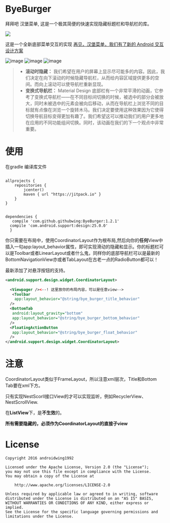 # ByeBurger
拜拜吧 汉堡菜单, 这是一个极其简便的快速实现隐藏标题栏和导航栏的库。

[![](https://jitpack.io/v/githubwing/ByeBurger.svg)](https://jitpack.io/#githubwing/ByeBurger)


这是一个全新底部菜单交互的实现 [再见，汉堡菜单，我们有了新的 Android 交互设计方案](https://github.com/xitu/gold-miner/blob/master/TODO/bye-bye-burger.md)


![image](https://github.com/githubwing/ByeBurgerNavigationView/raw/master/img/title.gif)
![image](https://github.com/githubwing/ByeBurgerNavigationView/raw/master/img/book.gif)
![image](https://github.com/githubwing/ByeBurgerNavigationView/raw/master/img/webview.gif)


> *   **滚动时隐藏：** 我们希望在用户的屏幕上显示尽可能多的内容。因此，我们决定在向下滚动的时候隐藏导航栏，从而给内容区域提供更多的空间。而向上滚动可以使导航栏重新显现。
> *   **变换式导航栏：** Material Design 底部栏有一个非常平滑的动画，它参考了变换式导航栏——在不同目标间切换的时候，被选中的部分会被放大，同时未被选中的元素会被向后移动，从而在导航栏上浏览不同的目标就有点像在浏览一个旋转木马。我们决定要使用这种效果因为它使得切换导航目标变得更加有趣了。我们希望这可以推动我们的用户更多地在应用的不同功能组间切换。同时，该动画在我们的下一个观点中非常重要。

# 使用

在gradle 编译库文件

```gralde

allprojects {
    repositories {
        jcenter()
        maven { url "https://jitpack.io" }
    }
}


dependencies {
   compile 'com.github.githubwing:ByeBurger:1.2.1'
  compile 'com.android.support:design:25.0.0'
  }
```

你只需要在布局中，使用CoordinatorLayout作为根布局,然后向你的**任何**View中插入一句app:layout_behavior属性，即可实现滑动的隐藏和显示。你的标题栏可以是Toolbar或者LinearLayout或者什么鬼，同样你的底部导航栏可以是最新的BottomNavigationView亦或者TabLayout在古老一点的RadioButton都可以！

最新添加了对悬浮按钮的支持。

```xml
<android.support.design.widget.CoordinatorLayout>
 
  <Viewpager /><--! 这里放你的布局内容，可以是任意view-->
   <Toolbar 
  	app:layout_behavior="@string/bye_burger_title_behavior"
  />
  <BottomTab 
   android:layout_gravity="bottom"
   app:layout_behavior="@string/bye_burger_bottom_behavior"
  />      
  <FloatingActionButton
   app:layout_behavior="@string/bye_burger_float_behavior"
  />
</android.support.design.widget.CoordinatorLayout>

```
# 注意
CoordinatorLayout类似于FrameLayout，所以注意xml层次，Title和Bottom Tab要在xml下方。

只有实现NestScorll接口View的才可以实现监听，例如RecyclerView、NestScrollView.

在**ListView**下，是**不生效**的。

**所有需要隐藏的，必须作为CoordinatorLayout的直接子view**


# License

    Copyright 2016 androidwing1992

    Licensed under the Apache License, Version 2.0 (the "License");
    you may not use this file except in compliance with the License.
    You may obtain a copy of the License at
    
        http://www.apache.org/licenses/LICENSE-2.0
    
    Unless required by applicable law or agreed to in writing, software
    distributed under the License is distributed on an "AS IS" BASIS,
    WITHOUT WARRANTIES OR CONDITIONS OF ANY KIND, either express or implied.
    See the License for the specific language governing permissions and
    limitations under the License.
